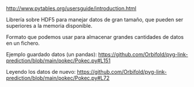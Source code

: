 http://www.pytables.org/usersguide/introduction.html

Librería sobre HDF5 para manejar datos de gran tamaño, que pueden ser superiores a la memoria disponible.


Formato que podemos usar para almacenar grandes cantidades de datos en un fichero.

Ejemplo guardado datos (un pandas):
https://github.com/Orbifold/pyg-link-prediction/blob/main/pokec/Pokec.py#L151

Leyendo los datos de nuevo:
https://github.com/Orbifold/pyg-link-prediction/blob/main/pokec/Pokec.py#L72
